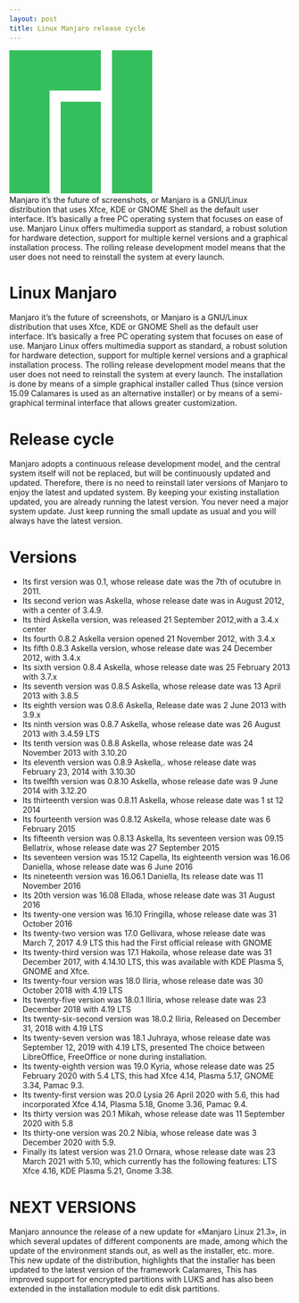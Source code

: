 ```yaml
---
layout: post
title: Linux Manjaro release cycle
---
```

<div class="row">
    <div class="col-sm-2">
        <img src="/images/linux-manjaro.png" alt="Linux Manjaro logo"/>
    </div>
    <div class="col-sm-10">
       Manjaro it’s the future of screenshots, or Manjaro is a GNU/Linux distribution that uses Xfce, KDE or GNOME Shell as the default user interface. It’s basically a free PC operating system that focuses on ease of use. Manjaro Linux offers multimedia support as standard, a robust solution for hardware detection, support for multiple kernel versions and a graphical installation process. The rolling release development model means that the user does not need to reinstall the system at every launch.
    </div>
</div>

# Linux Manjaro
Manjaro it’s the future of screenshots, or Manjaro is a GNU/Linux distribution that uses Xfce, KDE or GNOME Shell as the default user interface. It’s basically a free PC operating system that focuses on ease of use. Manjaro Linux offers multimedia support as standard, a robust solution for hardware detection, support for multiple kernel versions and a graphical installation process. The rolling release development model means that the user does not need to reinstall the system at every launch. The installation is done by means of a simple graphical installer called Thus (since version 15.09 Calamares is used as an alternative installer) or by means of a semi-graphical terminal interface that allows greater customization.

# Release cycle
Manjaro adopts a continuous release development model, and the central system itself will not be replaced, but will be continuously updated and updated. Therefore, there is no need to reinstall later versions of Manjaro to enjoy the latest and updated system. By keeping your existing installation updated, you are already running the latest version. You never need a major system update. Just keep running the small update as usual and you will always have the latest version.

# Versions
* Its first version was 0.1, whose release date was the 7th of ocutubre in 2011.
* Its second verion was Askella, whose release date was in August 2012, with a center of 3.4.9.
* Its third Askella version, was released 21 September 2012,with a 3.4.x center
* Its fourth 0.8.2 Askella version opened 21 November 2012, with 3.4.x
* Its fifth 0.8.3 Askella version, whose release date was 24 December 2012, with 3.4.x
* Its sixth version 0.8.4 Askella, whose release date was 25 February 2013 with 3.7.x
* Its seventh version was 0.8.5 Askella, whose release date was 13 April 2013 with 3.8.5
* Its eighth version was 0.8.6 Askella, Release date was 2 June 2013 with 3.9.x
* Its ninth version was 0.8.7 Askella, whose release date was 26 August 2013 with 3.4.59 LTS
* Its tenth version was 0.8.8 Askella, whose release date was 24 November 2013 with 3.10.20
* Its eleventh version was 0.8.9 Askella,. whose release date was February 23, 2014 with 3.10.30
* Its twelfth version was 0.8.10 Askella, whose release date was 9 June 2014 with 3.12.20
* Its thirteenth version was 0.8.11 Askella, whose release date was 1 st 12 2014
* Its fourteenth version was 0.8.12 Askella, whose release date was 6 February 2015
* Its fifteenth version was 0.8.13 Askella, Its seventeen version was 09.15 Bellatrix, whose release date was 27 September 2015
* Its seventeen version was 15.12 Capella, Its eighteenth version was 16.06 Daniella, whose release date was 6 June 2016
* Its nineteenth version was 16.06.1 Daniella, Its release date was 11 November 2016
* Its 20th version was 16.08 Ellada, whose release date was 31 August 2016
* Its twenty-one version was 16.10 Fringilla, whose release date was 31 October 2016
* Its twenty-two version was 17.0 Gellivara, whose release date was March 7, 2017 4.9 LTS this had the First official release with GNOME
* Its twenty-third version was 17.1 Hakoila, whose release date was 31 December 2017, with 4.14.10 LTS, this was available with KDE Plasma 5, GNOME and Xfce.
* Its twenty-four version was 18.0 Iliria, whose release date was 30 October 2018 with 4.19 LTS
* Its twenty-five version was 18.0.1 Iliria, whose release date was 23 December 2018 with 4.19 LTS
* Its twenty-six-second version was 18.0.2 Iliria, Released on December 31, 2018 with 4.19 LTS
* Its twenty-seven version was 18.1 Juhraya, whose release date was September 12, 2019 with 4.19 LTS, presented The choice between LibreOffice, FreeOffice or none during installation.
* Its twenty-eighth version was 19.0 Kyria, whose release date was 25 February 2020 with 5.4 LTS, this had Xfce 4.14, Plasma 5.17, GNOME 3.34, Pamac 9.3.
* Its twenty-first version was 20.0 Lysia 26 April 2020 with 5.6, this had incorporated Xfce 4.14, Plasma 5.18, Gnome 3.36, Pamac 9.4.
* Its thirty version was 20.1 Mikah, whose release date was 11 September 2020 with 5.8
* Its thirty-one version was 20.2 Nibia, whose release date was 3 December 2020 with 5.9.
* Finally its latest version was 21.0 Ornara, whose release date was 23 March 2021 with 5.10, which currently has the following features: LTS Xfce 4.16, KDE Plasma 5.21, Gnome 3.38.

# NEXT VERSIONS
Manjaro announce the release of a new update for «Manjaro Linux 21.3», in which several updates of different components are made, among which the update of the environment stands out, as well as the installer, etc. more. This new update of the distribution, highlights that the installer has been updated to the latest version of the framework Calamares, This has improved support for encrypted partitions with LUKS and has also been extended in the installation module to edit disk partitions.
